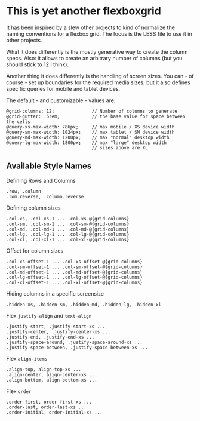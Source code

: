 # This is yet another flexboxgrid

It has been inspired by a slew other projects to kind of normalize the naming conventions for a flexbox grid. The focus is the LESS file to use it in other projects.

What it does differently is the mostly generative way to create the column specs. Also: it allows to create an arbitrary number of columns (but you should stick to 12 I think).

Another thing it does differently is the handling of screen sizes. You can - of course - set up boundaries for the required media sizes; but it also defines specific queries for mobile and tablet devices.

The default - and customizable - values are:

	@grid-columns: 12;       		// Number of columns to generate
	@grid-gutter: .5rem;			// the base value for space between the cells
	@query-xs-max-width: 786px;		// max mobile / XS device width
	@query-sm-max-width: 1024px;	// max tablet / SM device width
	@query-md-max-width: 1200px;	// max "normal" desktop width
	@query-lg-max-width: 1800px;	// max "large" desktop width
									// sizes above are XL

## Available Style Names

Defining Rows and Columns

	.row, .column
	.rom.reverse, .column.reverse

Defining column sizes

	.col-xs, .col-xs-1 ... .col-xs-@{grid-columns}
	.col-sm, .col-sm-1 ... .col-sm-@{grid-columns}
	.col-md, .col-md-1 ... .col-md-@{grid-columns}
	.col-lg, .col-lg-1 ... .col-lg-@{grid-columns}
	.col-xl, .col-xl-1 ... .col-xl-@{grid-columns}

Offset for column sizes

	.col-xs-offset-1 ... .col-xs-offset-@{grid-columns}
	.col-sm-offset-1 ... .col-sm-offset-@{grid-columns}
	.col-md-offset-1 ... .col-md-offset-@{grid-columns}
	.col-lg-offset-1 ... .col-lg-offset-@{grid-columns}
	.col-xl-offset-1 ... .col-xl-offset-@{grid-columns}


Hiding columns in a specific screensize

	.hidden-xs, .hidden-sm, .hidden-md, .hidden-lg, .hidden-xl

Flex `justify-align` and `text-align`

	.justify-start, .justify-start-xs ...
	.justify-center, .justify-center-xs ...
	.justify-end, .justify-end-xs ...	
	.justify-space-around, .justify-space-around-xs ...
	.justify-space-between, .justify-space-between-xs ...

Flex `align-items`

	.align-top, align-top-xs ...
	.align-center, align-center-xs ...
	.align-bottom, align-bottom-xs ...

Flex `order`

	.order-first, order-first-xs ...
	.order-last, order-last-xs ...
	.order-initial, order-initial-xs ...
		